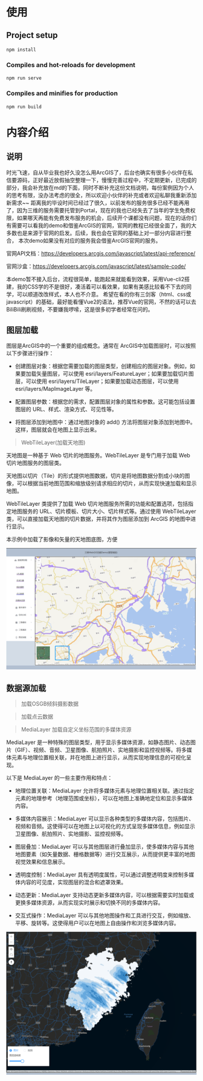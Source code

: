 # 使用

## Project setup
```
npm install
```

### Compiles and hot-reloads for development
```
npm run serve
```

### Compiles and minifies for production
```
npm run build
```



# 内容介绍

## 说明
 
时光飞速，自从毕业我也好久没怎么用ArcGIS了，后台也确实有很多小伙伴在私信要源码，正好最近放假抽空整理一下，慢慢完善过程中，不定期更新，已完成的部分，我会补充放在md的下面，同时不断补充这份文档说明，每份案例因为个人的思考有限，没办法考虑的很全，所以欢迎小伙伴的补充或者欢迎私聊我重新添加新需求~~
距离我的毕设时间已经过了很久，以前发布的服务很多已经不能再用了，因为三维的服务需要托管到Portal，现在的我也已经失去了当年的学生免费权限，如果哪天再能有免费发布服务的机会，后续开个课都没有问题，现在的话你们有需要可以看我的demo和借鉴ArcGIS的官网，官网的教程已经很全面了，我的大多数也是来源于官网的启发。后续，我也会在官网的基础上对一部分内容进行整合，
本次demo如果没有对应的服务我会借鉴ArcGIS官网的服务。

官网API文档：https://developers.arcgis.com/javascript/latest/api-reference/

官网沙盒：https://developers.arcgis.com/javascript/latest/sample-code/


本demo暂不接入后台，流程很简单，能跑起来就能看到效果，采用Vue-cli2搭建，我的CSS学的不是很好，凑活着可以看效果，如果有美感比较看不下去的同学，可以顺道改改样式，本人也不介意。
希望在看的你有三剑客（html、css或javascript）的基础，最好能看懂Vue2的语法，推荐Vue的官网，不然的话可以去BiliBili刷刷视频，不要嫌我啰嗦，这是很多初学者经常在问的。

## 图层加载

图层是ArcGIS中的一个重要的组成概念。通常在 ArcGIS中加载图层时，可以按照以下步骤进行操作：

* 创建图层对象：根据您需要加载的图层类型，创建相应的图层对象。例如，如果要加载矢量图层，可以使用 esri/layers/FeatureLayer；如果要加载切片图层，可以使用 esri/layers/TileLayer；如果要加载动态图层，可以使用 esri/layers/MapImageLayer 等。

* 配置图层参数：根据您的需求，配置图层对象的属性和参数。这可能包括设置图层的 URL、样式、渲染方式、可见性等。

* 将图层添加到地图中：通过地图对象的 add() 方法将图层对象添加到地图中。这样，图层就会在地图上显示出来。

> WebTileLayer(加载天地图)

天地图是一种基于 Web 切片的地图服务。WebTileLayer 是专门用于加载 Web 切片地图服务的图层类。

天地图以切片（Tile）的形式提供地图数据，切片是将地图数据分割成小块的图像，可以根据当前地图范围和缩放级别请求相应的切片，从而实现快速加载和显示地图。

WebTileLayer 类提供了加载 Web 切片地图服务所需的功能和配置选项，包括指定地图服务的 URL、切片模板、切片大小、切片样式等。通过使用 WebTileLayer 类，可以直接加载天地图的切片数据，并将其作为图层添加到 ArcGIS 的地图中进行显示。

本示例中加载了影像和矢量的天地图底图，方便

![Alt text](./mdImg/加载天地图.png)

## 数据源加载

> 加载OSGB倾斜摄影数据



> 加载点云数据



> MediaLayer 加载自定义坐标范围的多媒体资源


MediaLayer 是一种特殊的图层类型，用于显示多媒体资源，如静态图片、动态图片（GIF）、视频、音频、卫星图像、航拍照片、实地摄影和监控视频等。将多媒体元素与地理位置相关联，并在地图上进行显示，从而实现地理信息的可视化呈现。

以下是 MediaLayer 的一些主要作用和特点：

* 地理位置关联：MediaLayer 允许将多媒体元素与地理位置相关联。通过指定元素的地理参考（地理范围或坐标），可以在地图上准确地定位和显示多媒体内容。

* 多媒体内容展示：MediaLayer 可以显示各种类型的多媒体内容，包括图片、视频和音频。这使得可以在地图上以可视化的方式呈现多媒体信息，例如显示卫星图像、航拍照片、实地摄影、监控视频等。

* 图层叠加：MediaLayer 可以与其他图层进行叠加显示，使多媒体内容与其他地图要素（如矢量数据、栅格数据等）进行交互展示，从而提供更丰富的地图视觉效果和信息展示。

* 透明度控制：MediaLayer 具有透明度属性，可以通过调整透明度来控制多媒体内容的可见度，实现图层的混合和遮罩效果。

* 动态更新：MediaLayer 支持动态更新多媒体内容，可以根据需要实时加载或更换多媒体资源，从而实现实时展示和切换不同的多媒体内容。

* 交互式操作：MediaLayer 可以与其他地图操作和工具进行交互，例如缩放、平移、旋转等。这使得用户可以在地图上自由操作和浏览多媒体内容。

![Alt text](./mdImg/加载多媒体.png)















